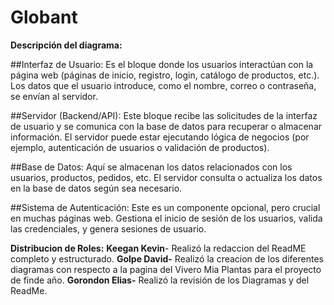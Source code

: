# Globant
**Descripción del diagrama:**

##Interfaz de Usuario:
Es el bloque donde los usuarios interactúan con la página web (páginas de inicio, registro, login, catálogo de productos, etc.).
Los datos que el usuario introduce, como el nombre, correo o contraseña, se envían al servidor.

##Servidor (Backend/API):
Este bloque recibe las solicitudes de la interfaz de usuario y se comunica con la base de datos para recuperar o almacenar información.
El servidor puede estar ejecutando lógica de negocios (por ejemplo, autenticación de usuarios o validación de productos).

##Base de Datos:
Aquí se almacenan los datos relacionados con los usuarios, productos, pedidos, etc.
El servidor consulta o actualiza los datos en la base de datos según sea necesario.

##Sistema de Autenticación:
Este es un componente opcional, pero crucial en muchas páginas web.
Gestiona el inicio de sesión de los usuarios, valida las credenciales, y genera sesiones de usuario.

**Distribucion de Roles:**
**Keegan Kevin**- Realizó la redaccion del ReadME completo y estructurado.
**Golpe David-** Realizó la creacion de los diferentes diagramas con respecto a la pagina del Vivero Mia Plantas para el proyecto de finde año.
**Gorondon Elias-** Realizó la revisión de los Diagramas y del ReadMe.
